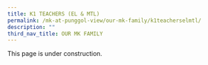 ```yaml
---
title: K1 TEACHERS (EL & MTL)
permalink: /mk-at-punggol-view/our-mk-family/k1teacherselmtl/
description: ""
third_nav_title: OUR MK FAMILY
---
```

This page is under construction. 